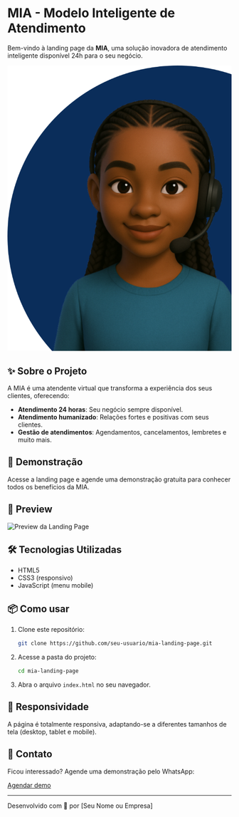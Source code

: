 # MIA - Modelo Inteligente de Atendimento

Bem-vindo à landing page da **MIA**, uma solução inovadora de atendimento inteligente disponível 24h para o seu negócio.

![MIA Banner](img/mia.svg)

## ✨ Sobre o Projeto

A MIA é uma atendente virtual que transforma a experiência dos seus clientes, oferecendo:

- **Atendimento 24 horas**: Seu negócio sempre disponível.
- **Atendimento humanizado**: Relações fortes e positivas com seus clientes.
- **Gestão de atendimentos**: Agendamentos, cancelamentos, lembretes e muito mais.

## 🚀 Demonstração

Acesse a landing page e agende uma demonstração gratuita para conhecer todos os benefícios da MIA.

## 📸 Preview

![Preview da Landing Page](img/preview.png)

## 🛠️ Tecnologias Utilizadas

- HTML5
- CSS3 (responsivo)
- JavaScript (menu mobile)

## 📦 Como usar

1. Clone este repositório:
   ```bash
   git clone https://github.com/seu-usuario/mia-landing-page.git
   ```
2. Acesse a pasta do projeto:
   ```bash
   cd mia-landing-page
   ```
3. Abra o arquivo `index.html` no seu navegador.

## 📱 Responsividade

A página é totalmente responsiva, adaptando-se a diferentes tamanhos de tela (desktop, tablet e mobile).

## 💬 Contato

Ficou interessado? Agende uma demonstração pelo WhatsApp:

[Agendar demo](https://wa.me/5521993727854?text=Ol%C3%A1%2C%20eu%20gostaria%20de%20saber%20mais%20sobre%20a%20MIA)

---

Desenvolvido com 💚 por [Seu Nome ou Empresa]
